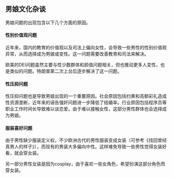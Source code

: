 ## 男娘文化杂谈

男娘问题的出现包含以下几个方面的原因。

#### 性别价值观问题

近年来，国内的教育的价值观以及司法上偏向女性，会导致一些男性的性别价值观异常，从而选择成为男娘或变性。这一问题需要改善教育和司法来解决。

欧美的DEI问题虽然主要与性少数群体和颜值问题相关，但也推动更多人变性，也是类似的问题。特朗普第二次上台后逐步解决了这一问题。

#### 性压抑问题

性压抑问题也是导致男娘出现的一个重要原因。社会原因包括扫黄和高额彩礼造成性资源垄断，近年来的诬告强奸问题进一步降低了结婚率。行业原因包括程序员等职业工作时间长导致难以谈恋爱。由于难以接触女性，这部分男性群体也会选择成为男娘。

#### 服装喜好问题

由于男性缺少服装定义权，不少欧洲古代的男性服装变成女装（可参考《找回曾经真男人的样子》），而现有的男装大多偏向中性。这样难免导致一些男性觉得女装好看，就会穿女装。

另一部分男性女装是因为cosplay，由于喜欢一些女角色，希望扮演这部分角色而穿女装。